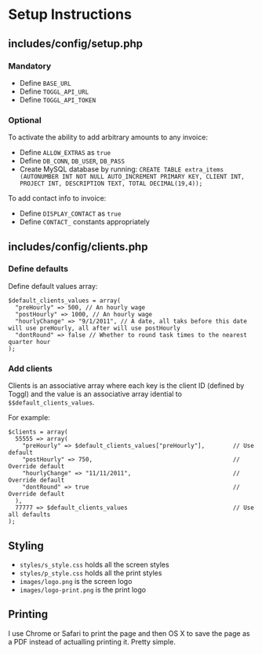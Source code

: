 # Setup Instructions

## includes/config/setup.php

### Mandatory

- Define `BASE_URL`
- Define `TOGGL_API_URL`
- Define `TOGGL_API_TOKEN`

### Optional

To activate the ability to add arbitrary amounts to any invoice:

- Define `ALLOW_EXTRAS` as `true`
- Define `DB_CONN`, `DB_USER`, `DB_PASS`
- Create MySQL database by running:
`CREATE TABLE extra_items (AUTONUMBER INT NOT NULL AUTO_INCREMENT PRIMARY KEY, CLIENT INT, PROJECT INT, DESCRIPTION TEXT, TOTAL DECIMAL(19,4));`

To add contact info to invoice:
- Define `DISPLAY_CONTACT` as `true`
- Define `CONTACT_` constants appropriately


## includes/config/clients.php

### Define defaults

Define default values array:
```
$default_clients_values = array(
  "preHourly" => 500, // An hourly wage
  "postHourly" => 1000, // An hourly wage
  "hourlyChange" => "9/1/2011", // A date, all taks before this date will use preHourly, all after will use postHourly
  "dontRound" => false // Whether to round task times to the nearest quarter hour
);
```

### Add clients

Clients is an associative array where each key is the client ID (defined by Toggl) and the value is an associative array idential to `$$default_clients_values`.

For example:

```
$clients = array(
  55555 => array(
    "preHourly" => $default_clients_values["preHourly"],        // Use default
    "postHourly" => 750,                                        // Override default
    "hourlyChange" => "11/11/2011",                             // Override default
    "dontRound" => true                                         // Override default
  ),
  77777 => $default_clients_values                              // Use all defaults
);
```

## Styling

- `styles/s_style.css` holds all the screen styles
- `styles/p_style.css` holds all the print styles
- `images/logo.png` is the screen logo
- `images/logo-print.png` is the print logo


## Printing

I use Chrome or Safari to print the page and then OS X to save the page as a PDF instead of actualling printing it. Pretty simple.